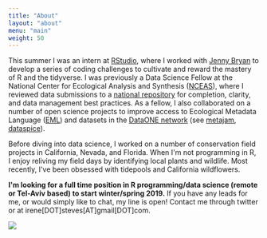 ```yaml
---
title: "About"
layout: "about"
menu: "main"
weight: 50
---
```


This summer I was an intern at [RStudio](https://www.rstudio.com/), where I worked with [Jenny Bryan](https://twitter.com/JennyBryan) to develop a series of coding challenges to cultivate and reward the mastery of R and the tidyverse. I was previously a Data Science Fellow at the National Center for Ecological Analysis and Synthesis ([NCEAS](https://www.nceas.ucsb.edu/)), where I reviewed data submissions to a [national repository](https://arcticdata.io) for completion, clarity, and data management best practices. As a fellow, I also collaborated on a number of open science projects to improve access to Ecological Metadata Language ([EML](https://knb.ecoinformatics.org/#external//emlparser/docs/eml-2.1.1/index.html)) and datasets in the [DataONE network](https://search.dataone.org/index.html#data) (see [metajam](https://github.com/nceas/metajam),  [dataspice](https://github.com/ropenscilabs/dataspice)).

Before diving into data science, I worked on a number of conservation field projects in California, Nevada, and Florida. When I'm not programming in R, I enjoy reliving my field days by identifying local plants and wildlife. Most recently, I've been obsessed with tidepools and California wildflowers. 

**I'm looking for a full time position in R programming/data science (remote or Tel-Aviv based) to start winter/spring 2019.** If you have any leads for me, or would simply like to chat, my line is open! Contact me through twitter or at irene[DOT]steves[AT]gmail[DOT]com.

![](/wild.jpg)